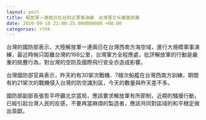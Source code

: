 ```yaml
---
layout: post
title: 解放軍一連兩日在台附近軍事演練　台灣軍方斥嚴重挑釁
date: 2020-09-10 22:00:25.000000000 +08:00
categories: rthk
---
```


台灣的國防部表示，大陸解放軍一連兩日在台灣西南方海空域，進行大規模軍事演練，最近時候只距離台灣約166公里，台灣軍方全程應處，批評解放軍的行動是嚴重的挑釁行為，對台灣的空防及國際飛行安全亦造成影響。

台灣國防部官員表示，昨天約有30架次戰機、7艘次船艦在台灣西南方訓練，期間有約21架次的戰機侵入台灣的防空識別區，今天的數量與昨天差不多。

國防部副部長張哲平呼籲北京當局，應該要求解放軍有所節制，近期的騷擾行動，已經引起台灣人民的反感，不要再當麻煩的製造者，應該共同對區域的和平穩定做出貢獻。
